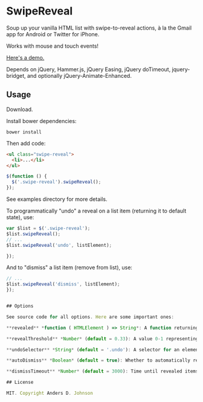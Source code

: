 # SwipeReveal

Soup up your vanilla HTML list with swipe-to-reveal actions, à la the Gmail app for Android or Twitter for iPhone.

Works with mouse and touch events!

[Here's a demo.](http://AndersDJohnson.github.io/swipe-reveal/examples/basic/)

Depends on jQuery, Hammer.js, jQuery Easing, jQuery doTimeout, jquery-bridget, and optionally jQuery-Animate-Enhanced.

## Usage

Download.

Install bower dependencies:

`bower install`

Then add code:

```html
<ul class="swipe-reveal">
  <li>...</li>
</ul>
```

```javascript
$(function () {
  $('.swipe-reveal').swipeReveal();
});
```

See examples directory for more details.

To programmatically "undo" a reveal on a list item (returning it to default state), use:

```javascript
var $list = $('.swipe-reveal');
$list.swipeReveal();
// ...
$list.swipeReveal('undo', listElement);

});
```

And to "dismiss" a list item (remove from list), use:

```javascript
// ...
$list.swipeReveal('dismiss', listElement);
});


## Options

See source code for all options. Here are some important ones:

**revealed** *function ( HTMLElement ) => String*: A function returning markup for revealed content. Called for each list element, passed as an argument.

**revealThreshold** *Number* (default = 0.33): A value 0-1 representing the minimum distance as a fraction of item list width that drag must be in order to trigger a reveal.

**undoSelector** *String* (default = '.undo'): A selector for an element in the revealed markup that triggers an `"undo"` event to close the reveal.

**autoDismiss** *Boolean* (default = true): Whether to automatically remove revealed items if an `"undo"` isn't requested before `dismissTimeout`.

**dismissTimeout** *Number* (default = 3000): Time until revealed items are automatically dismissed, if `autoDismiss` is enabled.

## License

MIT. Copyright Anders D. Johnson
